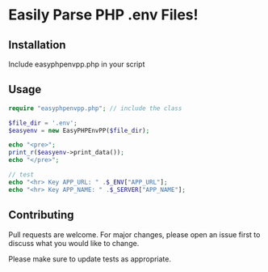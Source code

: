 # Easily Parse PHP .env Files!
  
## Installation

Include easyphpenvpp.php in your script  

## Usage

```php
require "easyphpenvpp.php"; // include the class

$file_dir = '.env';
$easyenv = new EasyPHPEnvPP($file_dir); 

echo "<pre>";
print_r($easyenv->print_data()); 
echo "</pre>";

// test
echo "<hr> Key APP_URL: " .$_ENV["APP_URL"]; 
echo "<hr> Key APP_NAME: " .$_SERVER["APP_NAME"]; 
```

## Contributing
Pull requests are welcome. For major changes, please open an issue first to discuss what you would like to change.

Please make sure to update tests as appropriate.
